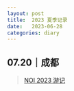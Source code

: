 ```yaml
---
layout: post
title:  2023 夏季记录
date:   2023-06-28
categories: diary
---
```


## 07.20｜成都

>   [NOI 2023 游记](https://blog.lyccrius.site/diary/noi-2023)